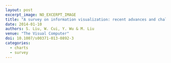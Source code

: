 ```yaml
---
layout: post
excerpt_image: NO_EXCERPT_IMAGE
title: "A survey on information visualization: recent advances and challenges"
date: 2014-01-10
authors: S. Liu, W. Cui, Y. Wu & M. Liu
venue: "The Visual Computer"
doi: 10.1007/s00371-013-0892-3
categories:
  - charts
  - survey
---
```


